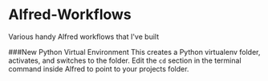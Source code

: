 # Alfred-Workflows
Various handy Alfred workflows that I've built

###New Python Virtual Environment
This creates a Python virtualenv folder, activates, and switches to the folder. Edit the `cd` section in the terminal command inside Alfred to point to your projects folder.
